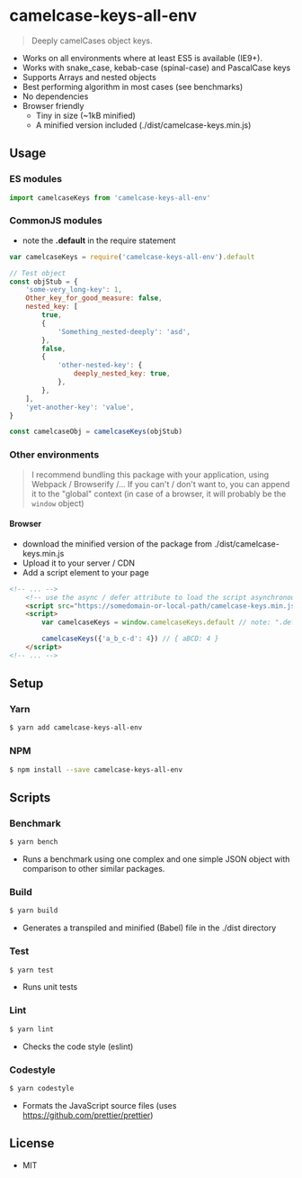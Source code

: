 # camelcase-keys-all-env
> Deeply camelCases object keys.

- Works on all environments where at least ES5 is available (IE9+).
- Works with snake_case, kebab-case (spinal-case) and PascalCase keys
- Supports Arrays and nested objects
- Best performing algorithm in most cases (see benchmarks)
- No dependencies
- Browser friendly
    - Tiny in size (~1kB minified)
    - A minified version included (./dist/camelcase-keys.min.js)

## Usage

### ES modules
```js
import camelcaseKeys from 'camelcase-keys-all-env'
```

### CommonJS modules
- note the **.default** in the require statement
```js
var camelcaseKeys = require('camelcase-keys-all-env').default
```

```js
// Test object
const objStub = {
    'some-very_long-key': 1,
    Other_key_for_good_measure: false,
    nested_key: [
        true,
        {
            'Something_nested-deeply': 'asd',
        },
        false,
        {
            'other-nested-key': {
                deeply_nested_key: true,
            },
        },
    ],
    'yet-another-key': 'value',
}

const camelcaseObj = camelcaseKeys(objStub)
```

### Other environments
> I recommend bundling this package with your application, using Webpack / Browserify /... If you can't / don't want to, you can append it to the "global" context (in case of a browser, it will probably be the `window` object)

#### Browser
- download the minified version of the package from ./dist/camelcase-keys.min.js
- Upload it to your server / CDN
- Add a script element to your page
```html
<!-- ... -->
    <!-- use the async / defer attribute to load the script asynchronously, if you can -->
    <script src="https://somedomain-or-local-path/camelcase-keys.min.js"></script>
    <script>
        var camelcaseKeys = window.camelcaseKeys.default // note: ".default"

        camelcaseKeys({'a_b_c-d': 4}) // { aBCD: 4 }
    </script>
<!-- ... -->
```

## Setup

### Yarn
```bash
$ yarn add camelcase-keys-all-env
```

### NPM
```bash
$ npm install --save camelcase-keys-all-env
```

## Scripts

### Benchmark
```bash
$ yarn bench
```
- Runs a benchmark using one complex and one simple JSON object with comparison to other similar packages.

### Build
```bash
$ yarn build
```
- Generates a transpiled and minified (Babel) file in the ./dist directory

### Test
```bash
$ yarn test
```
- Runs unit tests

### Lint
```bash
$ yarn lint
```
- Checks the code style (eslint)

### Codestyle
```bash
$ yarn codestyle
```
- Formats the JavaScript source files (uses https://github.com/prettier/prettier)

## License
- MIT
